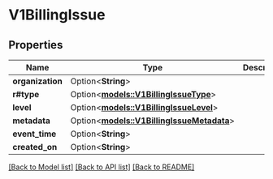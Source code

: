 # V1BillingIssue

## Properties

Name | Type | Description | Notes
------------ | ------------- | ------------- | -------------
**organization** | Option<**String**> |  | [optional]
**r#type** | Option<[**models::V1BillingIssueType**](v1BillingIssueType.md)> |  | [optional]
**level** | Option<[**models::V1BillingIssueLevel**](v1BillingIssueLevel.md)> |  | [optional]
**metadata** | Option<[**models::V1BillingIssueMetadata**](v1BillingIssueMetadata.md)> |  | [optional]
**event_time** | Option<**String**> |  | [optional]
**created_on** | Option<**String**> |  | [optional]

[[Back to Model list]](../README.md#documentation-for-models) [[Back to API list]](../README.md#documentation-for-api-endpoints) [[Back to README]](../README.md)


